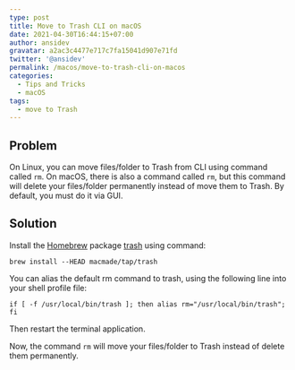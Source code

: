 ```yaml
---
type: post
title: Move to Trash CLI on macOS
date: 2021-04-30T16:44:15+07:00
author: ansidev
gravatar: a2ac3c4477e717c7fa15041d907e71fd
twitter: '@ansidev'
permalink: /macos/move-to-trash-cli-on-macos
categories:
  - Tips and Tricks
  - macOS
tags:
  - move to Trash
---
```


## Problem

On Linux, you can move files/folder to Trash from CLI using command called `rm`.
On macOS, there is also a command called `rm`, but this command will delete your files/folder permanently instead of move them to Trash. By default, you must do it via GUI.

## Solution

Install the [Homebrew](https://brew.sh/) package [trash](https://github.com/macmade/trash) using command:

```shell
brew install --HEAD macmade/tap/trash
```

You can alias the default rm command to trash, using the following line into your shell profile file:

```shell
if [ -f /usr/local/bin/trash ]; then alias rm="/usr/local/bin/trash"; fi
```

Then restart the terminal application.

Now, the command `rm` will move your files/folder to Trash instead of delete them permanently.
